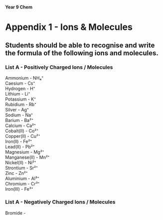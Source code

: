 <head>
  <title>Chem: Appendix 1</title>
</head>

#### Year 9 Chem

# Appendix 1 - Ions & Molecules

## Students should be able to recognise and write the formula of the following ions and molecules.

### List A - Positively Charged Ions / Molecules

Ammonium - NH₄⁺  
Caesium - Cs⁺  
Hydrogen - H⁺  
Lithium - Li⁺  
Potassium - K⁺  
Rubidium - Rb⁺  
Silver - Ag⁺  
Sodium - Na⁺   
Barium - Ba²⁺  
Calcium - Ca²⁺  
Cobalt(II) - Co²⁺  
Copper(II) - Cu²⁺  
Iron(II) - Fe²⁺  
Lead(II) - Pb²⁺  
Magnesium - Mg²⁺  
Manganese(II) - Mn²⁺  
Nickel(II) - Ni²⁺  
Strontium - Sr²⁺  
Zinc - Zn²⁺  
Aluminium - Al³⁺  
Chromium - Cr³⁺  
Iron(III) - Fe³⁺  

### List A - Negatively Charged Ions / Molecules

Bromide - 
